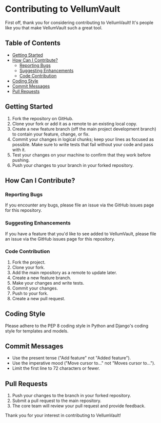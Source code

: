 # Contributing to VellumVault

First off, thank you for considering contributing to VellumVault! It's people like you that make VellumVault such a great tool.

## Table of Contents

- [Getting Started](#getting-started)
- [How Can I Contribute?](#how-can-i-contribute)
  - [Reporting Bugs](#reporting-bugs)
  - [Suggesting Enhancements](#suggesting-enhancements)
  - [Code Contribution](#code-contribution)
- [Coding Style](#coding-style)
- [Commit Messages](#commit-messages)
- [Pull Requests](#pull-requests)


## Getting Started

1. Fork the repository on GitHub.
2. Clone your fork or add it as a remote to an existing local copy.
3. Create a new feature branch (off the main project development branch) to contain your feature, change, or fix.
4. Commit your changes in logical chunks; keep your lines as focused as possible. Make sure to write tests that fail without your code and pass with it.
5. Test your changes on your machine to confirm that they work before pushing.
6. Push your changes to your branch in your forked repository.

## How Can I Contribute?

### Reporting Bugs

If you encounter any bugs, please file an issue via the GitHub issues page for this repository.

### Suggesting Enhancements

If you have a feature that you'd like to see added to VellumVault, please file an issue via the GitHub issues page for this repository.

### Code Contribution

1. Fork the project.
2. Clone your fork.
3. Add the main repository as a remote to update later.
4. Create a new feature branch.
5. Make your changes and write tests.
6. Commit your changes.
7. Push to your fork.
8. Create a new pull request.

## Coding Style

Please adhere to the PEP 8 coding style in Python and Django's coding style for templates and models.

## Commit Messages

- Use the present tense ("Add feature" not "Added feature").
- Use the imperative mood ("Move cursor to..." not "Moves cursor to...").
- Limit the first line to 72 characters or fewer.

## Pull Requests

1. Push your changes to the branch in your forked repository.
2. Submit a pull request to the main repository.
3. The core team will review your pull request and provide feedback.

Thank you for your interest in contributing to VellumVault!
